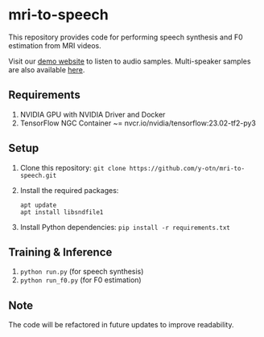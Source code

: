 # mri-to-speech

This repository provides code for performing speech synthesis and F0 estimation from MRI videos.

Visit our [demo website](https://y-otn.github.io/mri-to-speech-demo/) to listen to audio samples. Multi-speaker samples are also available [here](https://y-otn.github.io/mri-to-speech-multi-demo/).

## Requirements

1. NVIDIA GPU with NVIDIA Driver and Docker
2. TensorFlow NGC Container ~= nvcr.io/nvidia/tensorflow:23.02-tf2-py3

## Setup

1. Clone this repository: `git clone https://github.com/y-otn/mri-to-speech.git`
2. Install the required packages:

    ```console
    apt update
    apt install libsndfile1
    ```

3. Install Python dependencies: `pip install -r requirements.txt`

## Training & Inference

1. `python run.py` (for speech synthesis)
2. `python run_f0.py` (for F0 estimation)

## Note

The code will be refactored in future updates to improve readability.
